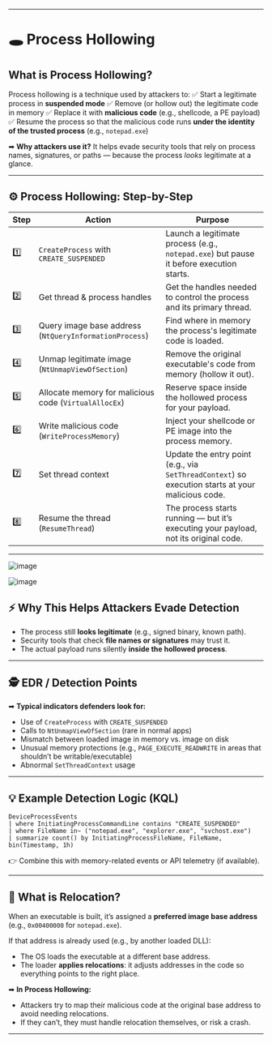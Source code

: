 
---

# 🕳️ Process Hollowing

## What is Process Hollowing?

Process hollowing is a technique used by attackers to:
✅ Start a legitimate process in **suspended mode**
✅ Remove (or hollow out) the legitimate code in memory
✅ Replace it with **malicious code** (e.g., shellcode, a PE payload)
✅ Resume the process so that the malicious code runs **under the identity of the trusted process** (e.g., `notepad.exe`)

➡ **Why attackers use it?**
It helps evade security tools that rely on process names, signatures, or paths — because the process *looks* legitimate at a glance.

---

## ⚙️ Process Hollowing: Step-by-Step

| Step | Action                                                 | Purpose                                                                                           |
| ---- | ------------------------------------------------------ | ------------------------------------------------------------------------------------------------- |
| 1️⃣  | `CreateProcess` with `CREATE_SUSPENDED`                | Launch a legitimate process (e.g., `notepad.exe`) but pause it before execution starts.           |
| 2️⃣  | Get thread & process handles                           | Get the handles needed to control the process and its primary thread.                             |
| 3️⃣  | Query image base address (`NtQueryInformationProcess`) | Find where in memory the process's legitimate code is loaded.                                     |
| 4️⃣  | Unmap legitimate image (`NtUnmapViewOfSection`)        | Remove the original executable's code from memory (hollow it out).                                |
| 5️⃣  | Allocate memory for malicious code (`VirtualAllocEx`)  | Reserve space inside the hollowed process for your payload.                                       |
| 6️⃣  | Write malicious code (`WriteProcessMemory`)            | Inject your shellcode or PE image into the process memory.                                        |
| 7️⃣  | Set thread context                                     | Update the entry point (e.g., via `SetThreadContext`) so execution starts at your malicious code. |
| 8️⃣  | Resume the thread (`ResumeThread`)                     | The process starts running — but it’s executing your payload, not its original code.              |

---
![image](https://github.com/user-attachments/assets/c7d296d7-059b-455d-b996-f6e22338e2ef)

![image](https://github.com/user-attachments/assets/b8f640d9-8006-4d94-b4c2-2c2a75332703)




## ⚡ Why This Helps Attackers Evade Detection

* The process still **looks legitimate** (e.g., signed binary, known path).
* Security tools that check **file names or signatures** may trust it.
* The actual payload runs silently **inside the hollowed process**.

---

## 🕵️ EDR / Detection Points

➡ **Typical indicators defenders look for:**

* Use of `CreateProcess` with `CREATE_SUSPENDED`
* Calls to `NtUnmapViewOfSection` (rare in normal apps)
* Mismatch between loaded image in memory vs. image on disk
* Unusual memory protections (e.g., `PAGE_EXECUTE_READWRITE` in areas that shouldn’t be writable/executable)
* Abnormal `SetThreadContext` usage

---

## 💡 Example Detection Logic (KQL)

```kql
DeviceProcessEvents
| where InitiatingProcessCommandLine contains "CREATE_SUSPENDED"
| where FileName in~ ("notepad.exe", "explorer.exe", "svchost.exe")
| summarize count() by InitiatingProcessFileName, FileName, bin(Timestamp, 1h)
```

👉 Combine this with memory-related events or API telemetry (if available).

---

## 🔄 What is Relocation?

When an executable is built, it’s assigned a **preferred image base address** (e.g., `0x00400000` for `notepad.exe`).

If that address is already used (e.g., by another loaded DLL):

* The OS loads the executable at a different base address.
* The loader **applies relocations**: it adjusts addresses in the code so everything points to the right place.

➡ **In Process Hollowing:**

* Attackers try to map their malicious code at the original base address to avoid needing relocations.
* If they can’t, they must handle relocation themselves, or risk a crash.

---


